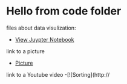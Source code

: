 # Hello from code folder

files about data visulization:
  - [View Juypter Notebook](ipynb.html)

link to a picture
  - [Picture](myPic.jpg)

link to a Youtube video
  -[![Sorting](http://
